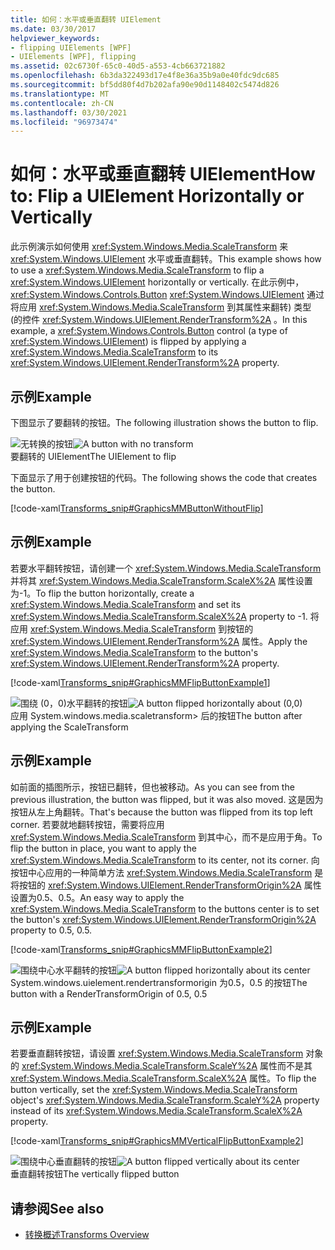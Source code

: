 ```yaml
---
title: 如何：水平或垂直翻转 UIElement
ms.date: 03/30/2017
helpviewer_keywords:
- flipping UIElements [WPF]
- UIElements [WPF], flipping
ms.assetid: 02c6730f-65c0-40d5-a553-4cb663721882
ms.openlocfilehash: 6b3da322493d17e4f8e36a35b9a0e40fdc9dc685
ms.sourcegitcommit: bf5dd80f4d7b202afa90e90d1148402c5474d826
ms.translationtype: MT
ms.contentlocale: zh-CN
ms.lasthandoff: 03/30/2021
ms.locfileid: "96973474"
---
```

# <a name="how-to-flip-a-uielement-horizontally-or-vertically"></a><span data-ttu-id="164b3-102">如何：水平或垂直翻转 UIElement</span><span class="sxs-lookup"><span data-stu-id="164b3-102">How to: Flip a UIElement Horizontally or Vertically</span></span>
<span data-ttu-id="164b3-103">此示例演示如何使用 <xref:System.Windows.Media.ScaleTransform> 来 <xref:System.Windows.UIElement> 水平或垂直翻转。</span><span class="sxs-lookup"><span data-stu-id="164b3-103">This example shows how to use a <xref:System.Windows.Media.ScaleTransform> to flip a <xref:System.Windows.UIElement> horizontally or vertically.</span></span> <span data-ttu-id="164b3-104">在此示例中， <xref:System.Windows.Controls.Button> <xref:System.Windows.UIElement> 通过将应用 <xref:System.Windows.Media.ScaleTransform> 到其属性来翻转) 类型 (的控件 <xref:System.Windows.UIElement.RenderTransform%2A> 。</span><span class="sxs-lookup"><span data-stu-id="164b3-104">In this example, a <xref:System.Windows.Controls.Button> control (a type of <xref:System.Windows.UIElement>) is flipped by applying a <xref:System.Windows.Media.ScaleTransform> to its <xref:System.Windows.UIElement.RenderTransform%2A> property.</span></span>  
  
## <a name="example"></a><span data-ttu-id="164b3-105">示例</span><span class="sxs-lookup"><span data-stu-id="164b3-105">Example</span></span>  
 <span data-ttu-id="164b3-106">下图显示了要翻转的按钮。</span><span class="sxs-lookup"><span data-stu-id="164b3-106">The following illustration shows the button to flip.</span></span>  
  
 <span data-ttu-id="164b3-107">![无转换的按钮](./media/graphicsmm-buttonflipbeforeflip.gif "graphicsmm_buttonflipbeforeflip")</span><span class="sxs-lookup"><span data-stu-id="164b3-107">![A button with no transform](./media/graphicsmm-buttonflipbeforeflip.gif "graphicsmm_buttonflipbeforeflip")</span></span>  
<span data-ttu-id="164b3-108">要翻转的 UIElement</span><span class="sxs-lookup"><span data-stu-id="164b3-108">The UIElement to flip</span></span>  
  
 <span data-ttu-id="164b3-109">下面显示了用于创建按钮的代码。</span><span class="sxs-lookup"><span data-stu-id="164b3-109">The following shows the code that creates the button.</span></span>  
  
 [!code-xaml[Transforms_snip#GraphicsMMButtonWithoutFlip](~/samples/snippets/csharp/VS_Snippets_Wpf/Transforms_snip/CS/FlipExample.xaml#graphicsmmbuttonwithoutflip)]  
  
## <a name="example"></a><span data-ttu-id="164b3-110">示例</span><span class="sxs-lookup"><span data-stu-id="164b3-110">Example</span></span>  
 <span data-ttu-id="164b3-111">若要水平翻转按钮，请创建一个 <xref:System.Windows.Media.ScaleTransform> 并将其 <xref:System.Windows.Media.ScaleTransform.ScaleX%2A> 属性设置为-1。</span><span class="sxs-lookup"><span data-stu-id="164b3-111">To flip the button horizontally, create a <xref:System.Windows.Media.ScaleTransform> and set its <xref:System.Windows.Media.ScaleTransform.ScaleX%2A> property to -1.</span></span> <span data-ttu-id="164b3-112">将应用 <xref:System.Windows.Media.ScaleTransform> 到按钮的 <xref:System.Windows.UIElement.RenderTransform%2A> 属性。</span><span class="sxs-lookup"><span data-stu-id="164b3-112">Apply the <xref:System.Windows.Media.ScaleTransform> to the button's <xref:System.Windows.UIElement.RenderTransform%2A> property.</span></span>  
  
 [!code-xaml[Transforms_snip#GraphicsMMFlipButtonExample1](~/samples/snippets/csharp/VS_Snippets_Wpf/Transforms_snip/CS/FlipExample.xaml#graphicsmmflipbuttonexample1)]  
  
 <span data-ttu-id="164b3-113">![围绕 &#40;0，0&#41;水平翻转的按钮 ](./media/graphicsmm-buttonfliphorizontalflip-displaced.gif "graphicsmm_buttonfliphorizontalflip_displaced")</span><span class="sxs-lookup"><span data-stu-id="164b3-113">![A button flipped horizontally about &#40;0,0&#41;](./media/graphicsmm-buttonfliphorizontalflip-displaced.gif "graphicsmm_buttonfliphorizontalflip_displaced")</span></span>  
<span data-ttu-id="164b3-114">应用 System.windows.media.scaletransform> 后的按钮</span><span class="sxs-lookup"><span data-stu-id="164b3-114">The button after applying the ScaleTransform</span></span>  
  
## <a name="example"></a><span data-ttu-id="164b3-115">示例</span><span class="sxs-lookup"><span data-stu-id="164b3-115">Example</span></span>  
 <span data-ttu-id="164b3-116">如前面的插图所示，按钮已翻转，但也被移动。</span><span class="sxs-lookup"><span data-stu-id="164b3-116">As you can see from the previous illustration, the button was flipped, but it was also moved.</span></span> <span data-ttu-id="164b3-117">这是因为按钮从左上角翻转。</span><span class="sxs-lookup"><span data-stu-id="164b3-117">That's because the button was flipped from its top left corner.</span></span> <span data-ttu-id="164b3-118">若要就地翻转按钮，需要将应用 <xref:System.Windows.Media.ScaleTransform> 到其中心，而不是应用于角。</span><span class="sxs-lookup"><span data-stu-id="164b3-118">To flip the button in place, you want to apply the <xref:System.Windows.Media.ScaleTransform> to its center, not its corner.</span></span> <span data-ttu-id="164b3-119">向按钮中心应用的一种简单方法 <xref:System.Windows.Media.ScaleTransform> 是将按钮的 <xref:System.Windows.UIElement.RenderTransformOrigin%2A> 属性设置为0.5、0.5。</span><span class="sxs-lookup"><span data-stu-id="164b3-119">An easy way to apply the <xref:System.Windows.Media.ScaleTransform> to the buttons center is to set the button's <xref:System.Windows.UIElement.RenderTransformOrigin%2A> property to 0.5, 0.5.</span></span>  
  
 [!code-xaml[Transforms_snip#GraphicsMMFlipButtonExample2](~/samples/snippets/csharp/VS_Snippets_Wpf/Transforms_snip/CS/FlipExample.xaml#graphicsmmflipbuttonexample2)]  
  
 <span data-ttu-id="164b3-120">![围绕中心水平翻转的按钮](./media/graphicsmm-buttonfliphorizontalflip-inplace.gif "graphicsmm_buttonfliphorizontalflip_inplace")</span><span class="sxs-lookup"><span data-stu-id="164b3-120">![A button flipped horizontally about its center](./media/graphicsmm-buttonfliphorizontalflip-inplace.gif "graphicsmm_buttonfliphorizontalflip_inplace")</span></span>  
<span data-ttu-id="164b3-121">System.windows.uielement.rendertransformorigin 为0.5，0.5 的按钮</span><span class="sxs-lookup"><span data-stu-id="164b3-121">The button with a RenderTransformOrigin of 0.5, 0.5</span></span>  
  
## <a name="example"></a><span data-ttu-id="164b3-122">示例</span><span class="sxs-lookup"><span data-stu-id="164b3-122">Example</span></span>  
 <span data-ttu-id="164b3-123">若要垂直翻转按钮，请设置 <xref:System.Windows.Media.ScaleTransform> 对象的 <xref:System.Windows.Media.ScaleTransform.ScaleY%2A> 属性而不是其 <xref:System.Windows.Media.ScaleTransform.ScaleX%2A> 属性。</span><span class="sxs-lookup"><span data-stu-id="164b3-123">To flip the button vertically, set the <xref:System.Windows.Media.ScaleTransform> object's <xref:System.Windows.Media.ScaleTransform.ScaleY%2A> property instead of its <xref:System.Windows.Media.ScaleTransform.ScaleX%2A> property.</span></span>  
  
 [!code-xaml[Transforms_snip#GraphicsMMVerticalFlipButtonExample2](~/samples/snippets/csharp/VS_Snippets_Wpf/Transforms_snip/CS/FlipExample.xaml#graphicsmmverticalflipbuttonexample2)]  
  
 <span data-ttu-id="164b3-124">![围绕中心垂直翻转的按钮](./media/graphicsmm-buttonflipverticalflip-inplace.gif "graphicsmm_buttonflipverticalflip_inplace")</span><span class="sxs-lookup"><span data-stu-id="164b3-124">![A button flipped vertically about its center](./media/graphicsmm-buttonflipverticalflip-inplace.gif "graphicsmm_buttonflipverticalflip_inplace")</span></span>  
<span data-ttu-id="164b3-125">垂直翻转按钮</span><span class="sxs-lookup"><span data-stu-id="164b3-125">The vertically flipped button</span></span>  
  
## <a name="see-also"></a><span data-ttu-id="164b3-126">请参阅</span><span class="sxs-lookup"><span data-stu-id="164b3-126">See also</span></span>

- [<span data-ttu-id="164b3-127">转换概述</span><span class="sxs-lookup"><span data-stu-id="164b3-127">Transforms Overview</span></span>](../graphics-multimedia/transforms-overview.md)
